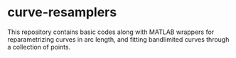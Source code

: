 # curve-resamplers
This repository contains basic codes along with MATLAB wrappers for reparametrizing curves in arc length, and fitting bandlimited curves through a collection of points. 
